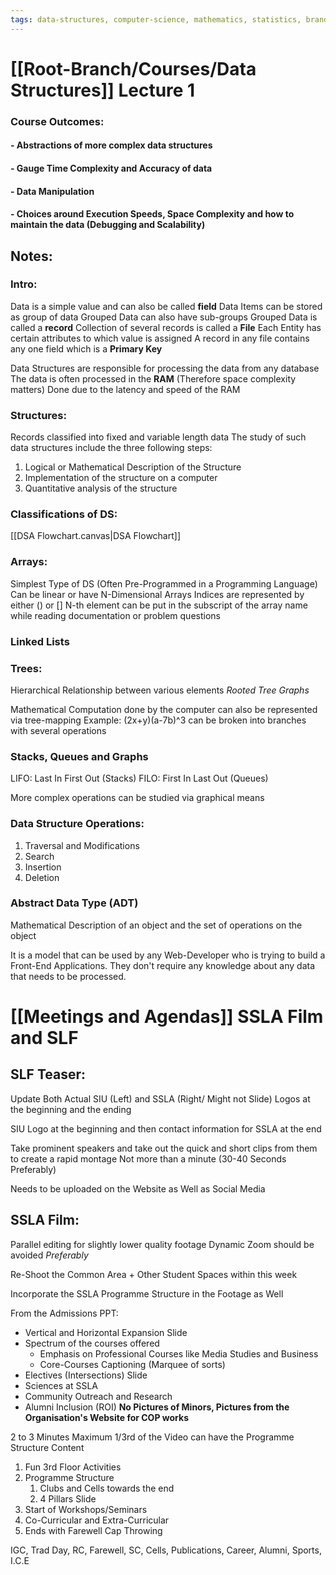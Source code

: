 ```yaml
---
tags: data-structures, computer-science, mathematics, statistics, branding, Meeting, 
---
```

# [[Root-Branch/Courses/Data Structures]] Lecture 1

### Course Outcomes:
#### - Abstractions of more complex data structures
#### - Gauge Time Complexity and Accuracy of data
#### - Data Manipulation
#### - Choices around Execution Speeds, Space Complexity and how to maintain the data (Debugging and Scalability)

## Notes:

### Intro:
Data is a simple value and can also be called **field**
Data Items can be stored as group of data
Grouped Data can also have sub-groups
Grouped Data is called a **record**
Collection of several records is called a **File**
Each Entity has certain attributes to which value is assigned
A record in any file contains any one field which is a **Primary Key**

Data Structures are responsible for processing the data from any database
The data is often processed in the **RAM** (Therefore space complexity matters)
	Done due to the latency and speed of the RAM

### Structures:
Records classified into fixed and variable length data
The study of such data structures include the three following steps:
1. Logical or Mathematical Description of the Structure
2. Implementation of the structure on a computer
3. Quantitative analysis of the structure

### Classifications of DS:

[[DSA Flowchart.canvas|DSA Flowchart]] 

### Arrays:

Simplest Type of DS (Often Pre-Programmed in a Programming Language)
Can be linear or have N-Dimensional Arrays
Indices are represented by either () or []
N-th element can be put in the subscript of the array name while reading documentation or problem questions

### Linked Lists

### Trees:

Hierarchical Relationship between various elements
_Rooted Tree Graphs_

Mathematical Computation done by the computer can also be represented via tree-mapping
Example: (2x+y)(a-7b)^3 can be broken into branches with several operations

### Stacks, Queues and Graphs

LIFO: Last In First Out (Stacks)
FILO: First In Last Out (Queues)

More complex operations can be studied via graphical means

### Data Structure Operations:
1. Traversal and Modifications
2. Search
3. Insertion
4. Deletion

### Abstract Data Type (ADT)

Mathematical Description of an object and the set of operations on the object

It is a model that can be used by any Web-Developer who is trying to build a Front-End Applications. 
They don't require any knowledge about any data that needs to be processed.
# [[Meetings and Agendas]] SSLA Film and SLF

## SLF Teaser:

Update Both Actual SIU (Left) and SSLA (Right/ Might not Slide) Logos at the beginning and the ending

SIU Logo at the beginning and then contact information for SSLA at the end

Take prominent speakers and take out the quick and short clips from them to create a rapid montage
Not more than a minute (30-40 Seconds Preferably)

Needs to be uploaded on the Website as Well as Social Media

## SSLA Film:

Parallel editing for slightly lower quality footage
Dynamic Zoom should be avoided *Preferably*

Re-Shoot the Common Area + Other Student Spaces within this week

Incorporate the SSLA Programme Structure in the Footage as Well

From the Admissions PPT:
- Vertical and Horizontal Expansion Slide
- Spectrum of the courses offered
	- Emphasis on Professional Courses like Media Studies and Business
	- Core-Courses Captioning (Marquee of sorts)
- Electives (Intersections) Slide
- Sciences at SSLA
- Community Outreach and Research
- Alumni Inclusion (ROI)
**No Pictures of Minors, Pictures from the Organisation's Website for COP works**

2 to 3 Minutes Maximum
1/3rd of the Video can have the Programme Structure Content

1. Fun 3rd Floor Activities
2. Programme Structure 
	1. Clubs and Cells towards the end
	2. 4 Pillars Slide
3. Start of Workshops/Seminars
4. Co-Curricular and Extra-Curricular
5. Ends with Farewell Cap Throwing

IGC, Trad Day, RC, Farewell, SC, Cells, Publications, Career, Alumni, Sports, I.C.E